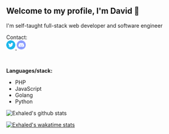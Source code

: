 ## Welcome to my profile, I'm David 👋
I'm self-taught full-stack web developer and software engineer

Contact:
<br>
<a href="https://twitter.com/outbanned">
  <img alt="Twitter" width="24px" src="https://raw.githubusercontent.com/exhaled/exhaled/master/assets/twitter.png" />
</a>
<a href="https://discord.gg/EHDAheKcQq">
  <img alt="Discord" width="24px" src="https://raw.githubusercontent.com/exhaled/exhaled/master/assets/discord.png" />
</a>

<br>

**Languages/stack:**  
- PHP
- JavaScript
- Golang
- Python

![Exhaled's github stats](https://github-readme-stats.vercel.app/api?username=exhaled&hide=contribs,prs&show_icons=true&count_private=true)

[![Exhaled's wakatime stats](https://github-readme-stats.vercel.app/api/wakatime?username=exhaled)](https://github.com/anuraghazra/github-readme-stats)
